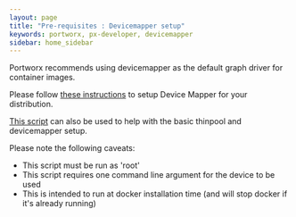 ```yaml
---
layout: page
title: "Pre-requisites : Devicemapper setup"
keywords: portworx, px-developer, devicemapper
sidebar: home_sidebar
---
```

Portworx recommends using devicemapper as the default graph driver for container images.

Please follow [these instructions](https://docs.docker.com/engine/userguide/storagedriver/device-mapper-driver/#/configure-docker-with-devicemapper) to setup Device Mapper for your distribution.

[This script](https://raw.githubusercontent.com/portworx/px-docs/gh-pages/devicemapper-setup.sh) can also be used to help with the basic thinpool and devicemapper setup.

Please note the following caveats:

 * This script must be run as 'root'
 * This script requires one command line argument for the device to be used
 * This is intended to run at docker installation time (and will stop docker if it's already running)
